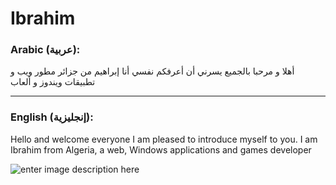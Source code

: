 # Ibrahim

### Arabic (عربية):

أهلا و مرحبا بالجميع
يسرني أن أعرفكم نفسي أنا إبراهيم من جزائر مطور ويب و تطبيقات
ويندوز و ألعاب
___
### English (إنجليزية):

Hello and welcome everyone
I am pleased to introduce myself to you. I am Ibrahim from Algeria, a web, Windows applications and games developer

![enter image description here](https://raw.githubusercontent.com/ibrapro79/profile_Ibrahim/main/OIG3.ZeShlzuO_9.6jZzG.jpg)
